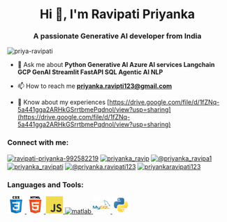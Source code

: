 <h1 align="center">Hi 👋, I'm Ravipati Priyanka</h1>
<h3 align="center">A passionate Generative AI developer from India</h3>

<p align="left"> <img src="https://komarev.com/ghpvc/?username=priya-ravipati&label=Profile%20views&color=0e75b6&style=flat" alt="priya-ravipati" /> </p>

- 💬 Ask me about **Python 
Generative AI 
Azure AI services 
Langchain 
GCP GenAI 
Streamlit 
FastAPI 
SQL 
Agentic AI 
NLP**

- 📫 How to reach me **priyanka.ravipti123@gmail.com**

- 📄 Know about my experiences [https://drive.google.com/file/d/1fZNq-5a441gga2ARHkGSrrtbmePqdnol/view?usp=sharing](https://drive.google.com/file/d/1fZNq-5a441gga2ARHkGSrrtbmePqdnol/view?usp=sharing)

<h3 align="left">Connect with me:</h3>
<p align="left">
<a href="https://linkedin.com/in/ravipati-priyanka-992582219" target="blank"><img align="center" src="https://raw.githubusercontent.com/rahuldkjain/github-profile-readme-generator/master/src/images/icons/Social/linked-in-alt.svg" alt="ravipati-priyanka-992582219" height="30" width="40" /></a>
<a href="https://www.codechef.com/users/priyanka_ravip" target="blank"><img align="center" src="https://cdn.jsdelivr.net/npm/simple-icons@3.1.0/icons/codechef.svg" alt="priyanka_ravip" height="30" width="40" /></a>
<a href="https://www.hackerrank.com/@priyanka_ravipa1" target="blank"><img align="center" src="https://raw.githubusercontent.com/rahuldkjain/github-profile-readme-generator/master/src/images/icons/Social/hackerrank.svg" alt="@priyanka_ravipa1" height="30" width="40" /></a>
<a href="https://www.leetcode.com/priyanka_ravipati" target="blank"><img align="center" src="https://raw.githubusercontent.com/rahuldkjain/github-profile-readme-generator/master/src/images/icons/Social/leet-code.svg" alt="priyanka_ravipati" height="30" width="40" /></a>
<a href="https://www.hackerearth.com/@priyanka.ravipati123" target="blank"><img align="center" src="https://raw.githubusercontent.com/rahuldkjain/github-profile-readme-generator/master/src/images/icons/Social/hackerearth.svg" alt="@priyanka.ravipati123" height="30" width="40" /></a>
<a href="https://auth.geeksforgeeks.org/user/priyankaravipati123" target="blank"><img align="center" src="https://raw.githubusercontent.com/rahuldkjain/github-profile-readme-generator/master/src/images/icons/Social/geeks-for-geeks.svg" alt="priyankaravipati123" height="30" width="40" /></a>
</p>

<h3 align="left">Languages and Tools:</h3>
<p align="left"> <a href="https://www.w3schools.com/css/" target="_blank" rel="noreferrer"> <img src="https://raw.githubusercontent.com/devicons/devicon/master/icons/css3/css3-original-wordmark.svg" alt="css3" width="40" height="40"/> </a> <a href="https://www.w3.org/html/" target="_blank" rel="noreferrer"> <img src="https://raw.githubusercontent.com/devicons/devicon/master/icons/html5/html5-original-wordmark.svg" alt="html5" width="40" height="40"/> </a> <a href="https://developer.mozilla.org/en-US/docs/Web/JavaScript" target="_blank" rel="noreferrer"> <img src="https://raw.githubusercontent.com/devicons/devicon/master/icons/javascript/javascript-original.svg" alt="javascript" width="40" height="40"/> </a> <a href="https://www.mathworks.com/" target="_blank" rel="noreferrer"> <img src="https://upload.wikimedia.org/wikipedia/commons/2/21/Matlab_Logo.png" alt="matlab" width="40" height="40"/> </a> <a href="https://www.mysql.com/" target="_blank" rel="noreferrer"> <img src="https://raw.githubusercontent.com/devicons/devicon/master/icons/mysql/mysql-original-wordmark.svg" alt="mysql" width="40" height="40"/> </a> <a href="https://www.python.org" target="_blank" rel="noreferrer"> <img src="https://raw.githubusercontent.com/devicons/devicon/master/icons/python/python-original.svg" alt="python" width="40" height="40"/> </a> </p>




